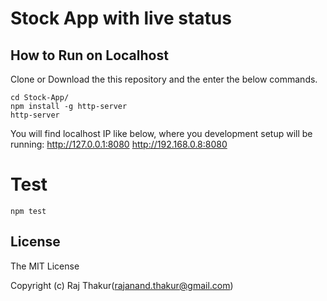 # Stock App with live status

## How to Run on Localhost
Clone or Download the this repository and the enter the below commands.
```shell
cd Stock-App/
npm install -g http-server
http-server
```
You will find localhost IP like below, where you development setup will be running:
 http://127.0.0.1:8080
 http://192.168.0.8:8080


# Test
```shell
npm test
```


## License

The MIT License

Copyright (c) Raj Thakur(rajanand.thakur@gmail.com)

